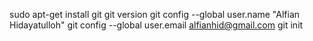 sudo apt-get install git
git version
git config --global user.name "Alfian Hidayatulloh"
git config --global user.email alfianhid@gmail.com
git init